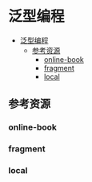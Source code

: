 # 泛型编程

<!--ts-->
* [泛型编程](#泛型编程)
   * [参考资源](#参考资源)
      * [online-book](#online-book)
      * [fragment](#fragment)
      * [local](#local)

<!-- Created by https://github.com/ekalinin/github-markdown-toc -->
<!-- Added by: runner, at: Thu Jul 14 06:52:32 UTC 2022 -->

<!--te-->

## 参考资源

### online-book

### fragment

### local